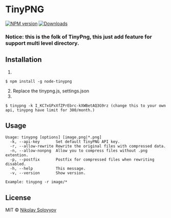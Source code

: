 # TinyPNG

[![NPM version][npm-image]][npm-url] [![Downloads][downloads-image]][npm-url]

### Notice: this is the folk of TinyPng, this just add feature for support multi level directory.

## Installation

1.
``` 
$ npm install -g node-tinypng
```
2. Replace the tinypng.js, settings.json
3. 
``` 
$ tinypng -k I_KC7xGPxXfZPrEbrc-kXWBetAQ3G9rz (change this to your own api, tinypng have limit for 300/month.)
```


## Usage

```
Usage: tinypng [options] [image.png|*.png]
  -k, --api-key       Set default TinyPNG API key.
  -r, --allow-rewrite Rewrite the original files with compressed data.
  -n, --allow-nonpng  Allow you to compress files without .png extention.
  -p, --postfix       Postfix for compressed files when rewriting disabled.
  -h, --help          This message.
  -v, --version       Show version.
```

```
Example: tinypng -r image/*

```


## License

MIT © [Nikolay Solovyov](http://ozio.io)

[downloads-image]: http://img.shields.io/npm/dm/node-tinypng.svg
[npm-url]: https://npmjs.org/package/node-tinypng
[npm-image]: http://img.shields.io/npm/v/node-tinypng.svg
